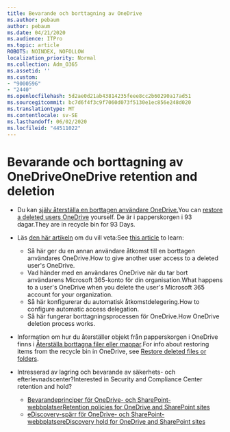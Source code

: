 ```yaml
---
title: Bevarande och borttagning av OneDrive
ms.author: pebaum
author: pebaum
ms.date: 04/21/2020
ms.audience: ITPro
ms.topic: article
ROBOTS: NOINDEX, NOFOLLOW
localization_priority: Normal
ms.collection: Adm_O365
ms.assetid: ''
ms.custom:
- "9000596"
- "2440"
ms.openlocfilehash: 5d2ae0d21ab43814235feee8cc2b60290a17ad51
ms.sourcegitcommit: bc7d6f4f3c9f7060d073f5130e1ec856e248d020
ms.translationtype: MT
ms.contentlocale: sv-SE
ms.lasthandoff: 06/02/2020
ms.locfileid: "44511022"
---
```

# <a name="onedrive-retention-and-deletion"></a><span data-ttu-id="0034a-102">Bevarande och borttagning av OneDrive</span><span class="sxs-lookup"><span data-stu-id="0034a-102">OneDrive retention and deletion</span></span>

- <span data-ttu-id="0034a-103">Du kan [själv återställa en borttagen användare OneDrive.](https://docs.microsoft.com/onedrive/restore-deleted-onedrive)</span><span class="sxs-lookup"><span data-stu-id="0034a-103">You can [restore a deleted users OneDrive](https://docs.microsoft.com/onedrive/restore-deleted-onedrive) yourself.</span></span> <span data-ttu-id="0034a-104">De är i papperskorgen i 93 dagar.</span><span class="sxs-lookup"><span data-stu-id="0034a-104">They are in recycle bin for 93 Days.</span></span>

- <span data-ttu-id="0034a-105">Läs [den här artikeln](https://docs.microsoft.com/onedrive/retention-and-deletion) om du vill veta:</span><span class="sxs-lookup"><span data-stu-id="0034a-105">See [this article](https://docs.microsoft.com/onedrive/retention-and-deletion) to learn:</span></span>
    - <span data-ttu-id="0034a-106">Så här ger du en annan användare åtkomst till en borttagen användares OneDrive.</span><span class="sxs-lookup"><span data-stu-id="0034a-106">How to give another user access to a deleted user's OneDrive.</span></span>
    - <span data-ttu-id="0034a-107">Vad händer med en användares OneDrive när du tar bort användarens Microsoft 365-konto för din organisation.</span><span class="sxs-lookup"><span data-stu-id="0034a-107">What happens to a user's OneDrive when you delete the user's Microsoft 365 account for your organization.</span></span>
    - <span data-ttu-id="0034a-108">Så här konfigurerar du automatisk åtkomstdelegering.</span><span class="sxs-lookup"><span data-stu-id="0034a-108">How to configure automatic access delegation.</span></span>
    - <span data-ttu-id="0034a-109">Så här fungerar borttagningsprocessen för OneDrive.</span><span class="sxs-lookup"><span data-stu-id="0034a-109">How OneDrive deletion process works.</span></span>

- <span data-ttu-id="0034a-110">Information om hur du återställer objekt från papperskorgen i OneDrive finns i [Återställa borttagna filer eller mappar](https://support.office.com/article/949ada80-0026-4db3-a953-c99083e6a84f).</span><span class="sxs-lookup"><span data-stu-id="0034a-110">For info about restoring items from the recycle bin in OneDrive, see [Restore deleted files or folders](https://support.office.com/article/949ada80-0026-4db3-a953-c99083e6a84f).</span></span>

- <span data-ttu-id="0034a-111">Intresserad av lagring och bevarande av säkerhets- och efterlevnadscenter?</span><span class="sxs-lookup"><span data-stu-id="0034a-111">Interested in Security and Compliance Center retention and hold?</span></span>
    - [<span data-ttu-id="0034a-112">Bevarandeprinciper för OneDrive- och SharePoint-webbplatser</span><span class="sxs-lookup"><span data-stu-id="0034a-112">Retention policies for OneDrive and SharePoint sites</span></span>](https://docs.microsoft.com/microsoft-365/compliance/retention-policies)
    - [<span data-ttu-id="0034a-113">eDiscovery-spärr för OneDrive- och SharePoint-webbplatser</span><span class="sxs-lookup"><span data-stu-id="0034a-113">eDiscovery hold for OneDrive and SharePoint sites</span></span>](https://docs.microsoft.com/office365/securitycompliance/ediscovery-cases#step-4-place-content-locations-on-hold)
